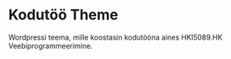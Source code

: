 # Kodutöö Theme

Wordpressi teema, mille koostasin kodutööna aines HKI5089.HK Veebiprogrammeerimine.
